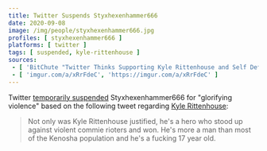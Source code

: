 ```yaml
---
title: Twitter Suspends Styxhexenhammer666
date: 2020-09-08
image: /img/people/styxhexenhammer666.jpg
profiles: [ styxhexenhammer666 ]
platforms: [ twitter ]
tags: [ suspended, kyle-rittenhouse ]
sources:
 - [ 'BitChute "Twitter Thinks Supporting Kyle Rittenhouse and Self Defense "Glorifies Violence"" by Styxhexenhammer666 (9 Sep 2020)', 'https://www.bitchute.com/video/Uck1Xd2WVxU/' ]
 - [ 'imgur.com/a/xRrFdeC', 'https://imgur.com/a/xRrFdeC' ]
---
```


Twitter [temporarily suspended](notice.png) Styxhexenhammer666 for "glorifying
violence" based on the following tweet regarding [Kyle
Rittenhouse](/context/kyle-rittenhouse/):

> Not only was Kyle Rittenhouse justified, he's a hero who stood up against
> violent commie rioters and won. He's more a man than most of the Kenosha
> population and he's a fucking 17 year old.
